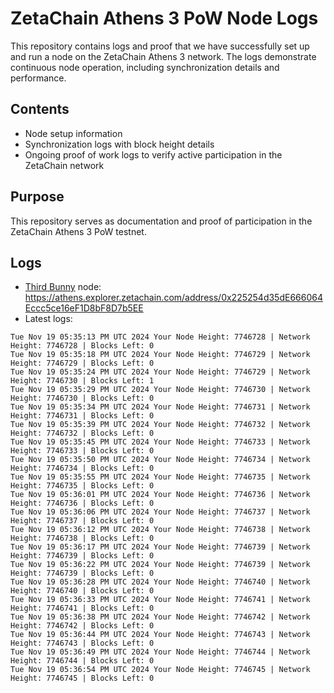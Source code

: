 # ZetaChain Athens 3 PoW Node Logs
This repository contains logs and proof that we have successfully set up and run a node on the ZetaChain Athens 3 network. The logs demonstrate continuous node operation, including synchronization details and performance.

## Contents
- Node setup information
- Synchronization logs with block height details
- Ongoing proof of work logs to verify active participation in the ZetaChain network

## Purpose
This repository serves as documentation and proof of participation in the ZetaChain Athens 3 PoW testnet.

## Logs

- [Third Bunny](https://thirdbunny.xyz/) node: https://athens.explorer.zetachain.com/address/0x225254d35dE666064Eccc5ce16eF1D8bF8D7b5EE
- Latest logs:
```
Tue Nov 19 05:35:13 PM UTC 2024 Your Node Height: 7746728 | Network Height: 7746728 | Blocks Left: 0
Tue Nov 19 05:35:18 PM UTC 2024 Your Node Height: 7746729 | Network Height: 7746729 | Blocks Left: 0
Tue Nov 19 05:35:24 PM UTC 2024 Your Node Height: 7746729 | Network Height: 7746730 | Blocks Left: 1
Tue Nov 19 05:35:29 PM UTC 2024 Your Node Height: 7746730 | Network Height: 7746730 | Blocks Left: 0
Tue Nov 19 05:35:34 PM UTC 2024 Your Node Height: 7746731 | Network Height: 7746731 | Blocks Left: 0
Tue Nov 19 05:35:39 PM UTC 2024 Your Node Height: 7746732 | Network Height: 7746732 | Blocks Left: 0
Tue Nov 19 05:35:45 PM UTC 2024 Your Node Height: 7746733 | Network Height: 7746733 | Blocks Left: 0
Tue Nov 19 05:35:50 PM UTC 2024 Your Node Height: 7746734 | Network Height: 7746734 | Blocks Left: 0
Tue Nov 19 05:35:55 PM UTC 2024 Your Node Height: 7746735 | Network Height: 7746735 | Blocks Left: 0
Tue Nov 19 05:36:01 PM UTC 2024 Your Node Height: 7746736 | Network Height: 7746736 | Blocks Left: 0
Tue Nov 19 05:36:06 PM UTC 2024 Your Node Height: 7746737 | Network Height: 7746737 | Blocks Left: 0
Tue Nov 19 05:36:12 PM UTC 2024 Your Node Height: 7746738 | Network Height: 7746738 | Blocks Left: 0
Tue Nov 19 05:36:17 PM UTC 2024 Your Node Height: 7746739 | Network Height: 7746739 | Blocks Left: 0
Tue Nov 19 05:36:22 PM UTC 2024 Your Node Height: 7746739 | Network Height: 7746739 | Blocks Left: 0
Tue Nov 19 05:36:28 PM UTC 2024 Your Node Height: 7746740 | Network Height: 7746740 | Blocks Left: 0
Tue Nov 19 05:36:33 PM UTC 2024 Your Node Height: 7746741 | Network Height: 7746741 | Blocks Left: 0
Tue Nov 19 05:36:38 PM UTC 2024 Your Node Height: 7746742 | Network Height: 7746742 | Blocks Left: 0
Tue Nov 19 05:36:44 PM UTC 2024 Your Node Height: 7746743 | Network Height: 7746743 | Blocks Left: 0
Tue Nov 19 05:36:49 PM UTC 2024 Your Node Height: 7746744 | Network Height: 7746744 | Blocks Left: 0
Tue Nov 19 05:36:54 PM UTC 2024 Your Node Height: 7746745 | Network Height: 7746745 | Blocks Left: 0
```
